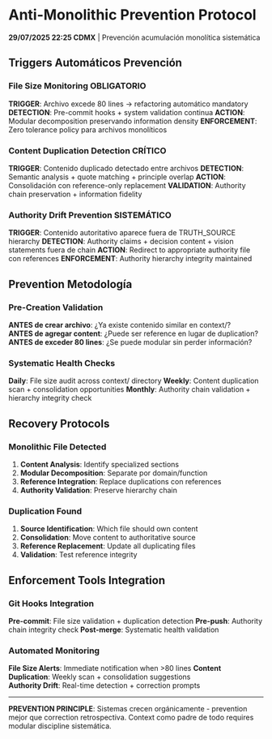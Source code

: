 # Anti-Monolithic Prevention Protocol

**29/07/2025 22:25 CDMX** | Prevención acumulación monolítica sistemática

## Triggers Automáticos Prevención

### File Size Monitoring OBLIGATORIO
**TRIGGER**: Archivo excede 80 lines → refactoring automático mandatory
**DETECTION**: Pre-commit hooks + system validation continua
**ACTION**: Modular decomposition preservando information density
**ENFORCEMENT**: Zero tolerance policy para archivos monolíticos

### Content Duplication Detection CRÍTICO
**TRIGGER**: Contenido duplicado detectado entre archivos
**DETECTION**: Semantic analysis + quote matching + principle overlap
**ACTION**: Consolidación con reference-only replacement
**VALIDATION**: Authority chain preservation + information fidelity

### Authority Drift Prevention SISTEMÁTICO
**TRIGGER**: Contenido autoritativo aparece fuera de TRUTH_SOURCE hierarchy
**DETECTION**: Authority claims + decision content + vision statements fuera de chain
**ACTION**: Redirect to appropriate authority file con references
**ENFORCEMENT**: Authority hierarchy integrity maintained

## Prevention Metodología

### Pre-Creation Validation
**ANTES de crear archivo**: ¿Ya existe contenido similar en context/?  
**ANTES de agregar content**: ¿Puede ser reference en lugar de duplication?
**ANTES de exceder 80 lines**: ¿Se puede modular sin perder información?

### Systematic Health Checks
**Daily**: File size audit across context/ directory
**Weekly**: Content duplication scan + consolidation opportunities
**Monthly**: Authority chain validation + hierarchy integrity check

## Recovery Protocols

### Monolithic File Detected
1. **Content Analysis**: Identify specialized sections
2. **Modular Decomposition**: Separate por domain/function
3. **Reference Integration**: Replace duplications con references
4. **Authority Validation**: Preserve hierarchy chain

### Duplication Found
1. **Source Identification**: Which file should own content
2. **Consolidation**: Move content to authoritative source
3. **Reference Replacement**: Update all duplicating files
4. **Validation**: Test reference integrity

## Enforcement Tools Integration

### Git Hooks Integration
**Pre-commit**: File size validation + duplication detection
**Pre-push**: Authority chain integrity check
**Post-merge**: Systematic health validation

### Automated Monitoring
**File Size Alerts**: Immediate notification when >80 lines
**Content Duplication**: Weekly scan + consolidation suggestions  
**Authority Drift**: Real-time detection + correction prompts

---

**PREVENTION PRINCIPLE**: Sistemas crecen orgánicamente - prevention mejor que correction retrospectiva. Context como padre de todo requires modular discipline sistemática.